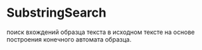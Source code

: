 # SubstringSearch
поиск вхождений образца текста в исходном тексте на основе построения конечного автомата образца.

